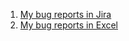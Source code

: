 1. [My bug reports in Jira](https://aleksandrakobylak1.atlassian.net/issues/?jql=created%20%3E%3D%20-30d%20AND%20project%20%3D%20BCR%20AND%20type%20%3D%20%22Defect%20Report%22%20ORDER%20BY%20created%20DESC)
2. [My bug reports in Excel](https://docs.google.com/spreadsheets/d/1gFtsDKCZk9K-gXuvr_kkTXjG8c85QmSA/edit?usp=sharing&ouid=112262726292188791330&rtpof=true&sd=true)


